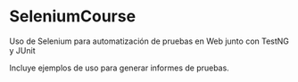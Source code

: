 # SeleniumCourse
Uso de Selenium para automatización de pruebas en Web junto con TestNG y JUnit

Incluye ejemplos de uso para generar informes de pruebas.
